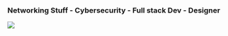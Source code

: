 ### Networking Stuff - Cybersecurity - Full stack Dev - Designer
<p align="left">
  <a href="https://skillicons.dev">
    <img src="https://skillicons.dev/icons?i=cloudflare,git,docker,codepen,debian,discord,django,figma,flask,github,go,html,css,js,kali,linux,mongodb,nodejs,php,raspberrypi,py,ps,ai,react,redhat," />
  </a>
</p>
